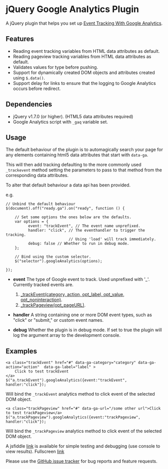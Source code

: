 jQuery Google Analytics Plugin
=========================

A jQuery plugin that helps you set up [Event Tracking With Google Analytics](https://developers.google.com/analytics/devguides/collection/gajs/eventTrackerGuide).


Features
--------

* Reading event tracking variables from HTML data attributes as default.
* Reading pageview tracking variables from HTML data attributes as default.
* Validates values for type before pushing.
* Support for dynamically created DOM objects and attributes created using `$.data()`.
* Support delay for links to ensure that the logging to Google Analytics occurs before redirect.

Dependencies
------------

* jQuery v1.7.0 (or higher). (HTML5 data attributes required)
* Google Analytics script with `_gaq` variable set.

Usage
-----
The default behaviour of the plugin is to automagically search your page for any elements containing html5 data attributes that start with `data-ga`.

This will then add tracking defaulting to the more commonly used `_trackevent` method setting the parameters to pass to that method from the corresponding data attributes.

To alter that default behaviour a data api has been provided.

e.g.

    // Unbind the default behaviour
    $(document).off("ready.ga").on("ready", function () {

        // Set some options the ones below are the defaults.
        var options = {
              event: "trackEvent", // The event name unprefixed. 
              handler: "click", // The eventhandler to trigger the tracking. 
                                // Using 'load' will track immediately.
              debug: false // Whether to run in debug mode.
        };

        // Bind using the custom selector.        
        $("selector").googleAnalytics(options);
       
    });


 - **event**
   The type of Google event to track. Used unprefixed with '_'. Currently tracked events are.

    1. [_trackEvent(category, action, opt_label, opt_value, opt_noninteraction)](https://developers.google.com/analytics/devguides/collection/gajs/eventTrackerGuide).
    2. [_trackPageview(opt_pageURL)](https://developers.google.com/analytics/devguides/collection/gajs/methods/gaJSApiBasicConfiguration#_gat.GA_Tracker_._trackPageview).

 - **handler**
   A string containing one or more DOM event types, such as "click" or "submit," or custom event names.

 - **debug**
   Whether the plugin is in debug mode. If set to true the plugin will log the argument array to the development console.

 
Examples
-----
    <a class="trackEvent" href="#" data-ga-category="category" data-ga-action="action"  data-ga-label="label" >
        Click to test trackEvent
    </a>
    $("a.trackEvent").googleAnalytics({event:"trackEvent", handler:"click"});

Will bind the `_trackEvent` analytics method to click event of the selected DOM object.

	<a class="trackPageview" href="#" data-ga-url="/some other url">Click to test trackPageview</a>
    $("a.trackPageview").googleAnalytics({event:"trackPageview", handler:"click"});    
	
Will bind the `_trackPageview` analytics method to click event of the selected DOM object.

A jsfiddle [link](http://jsfiddle.net/jamessouth/4wV2g/) is available for simple testing and debugging (use console to view results).
Fullscreen [link](http://jsfiddle.net/jamessouth/4wV2g/embedded/result/)

Please use the [GitHub issue tracker](https://github.com/JimBobSquarePants/jQuery-Google-Analytics-Plugin/issues) for bug
reports and feature requests.

